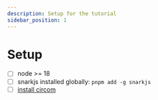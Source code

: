 ```yaml
---
description: Setup for the tutorial
sidebar_position: 1
---
```


# Setup

- [ ] node >= 18
- [ ] snarkjs installed globally: `pnpm add -g snarkjs`
- [ ] [install circom](https://docs.circom.io/getting-started/installation/)
